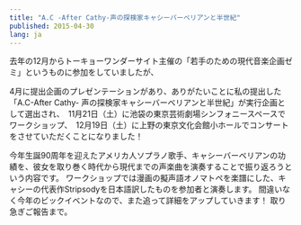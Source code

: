 ```yaml
---
title: "A.C -After Cathy-声の探検家キャシーバーベリアンと半世紀"
published: 2015-04-30
lang: ja
---
```




去年の12月からトーキョーワンダーサイト主催の「若手のための現代音楽企画ゼミ」というものに参加をしていましたが、

4月に提出企画のプレゼンテーションがあり、ありがたいことに私の提出した「A.C-After Cathy- 声の探検家キャシーバーベリアンと半世紀」が実行企画として選出され、　11月21日（土）に池袋の東京芸術劇場シンフォニースペースでワークショップ、　12月19日（土）に上野の東京文化会館小ホールでコンサートをさせていただくことになりました！

今年生誕90周年を迎えたアメリカ人ソプラノ歌手、キャシーバーベリアンの功績を、彼女を取り巻く時代から現代までの声楽曲を演奏することで振り返ろうという内容です。
ワークショップでは漫画の擬声語オノマトペを楽譜にした、キャシーの代表作Stripsodyを日本語訳したものを参加者と演奏します。
間違いなく今年のビックイベントなので、また追って詳細をアップしていきます！
取り急ぎご報告まで。
